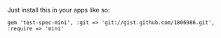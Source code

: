 Just install this in your apps like so:

    gem 'test-spec-mini', :git => 'git://gist.github.com/1806986.git', :require => 'mini'